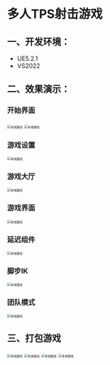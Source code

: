 # 多人TPS射击游戏



## 一、开发环境：
- UE5.2.1
- VS2022

## 二、效果演示：

### 开始界面

<img src="docs/QQ截图20240512105335.png" alt="本地路径" style="zoom:50%;" />

<img src="docs/QQ截图20240512105401.png" alt="本地路径" style="zoom:50%;" />

### 游戏设置

<img src="docs/QQ截图20240512105348.png" alt="本地路径" style="zoom:50%;" />

### 游戏大厅

<img src="docs/QQ截图20240512105408.png" alt="本地路径" style="zoom:50%;" />

### 游戏界面

<img src="docs/Snipaste_2024-05-02_11-38-43.png" alt="本地路径" style="zoom:50%;" />

### 延迟组件

<img src="docs/Snipaste_2024-05-02_11-40-45.png" alt="本地路径" style="zoom:50%;" />

### 脚步IK

<img src="docs/Snipaste_2024-05-02_11-41-43.png" alt="本地路径" style="zoom:50%;" />

### 团队模式

<img src="docs/Snipaste_2024-05-02_11-42-48.png" alt="本地路径" style="zoom:50%;" />

## 三、打包游戏

<img src="docs/Snipaste_2024-05-12_10-59-57.png" alt="本地路径" style="zoom:50%;" />

<img src="docs/Snipaste_2024-05-12_11-01-19.png" alt="本地路径" style="zoom:50%;" />

<img src="docs/Snipaste_2024-05-12_11-01-36.png" alt="本地路径" style="zoom:50%;" />

<img src="docs/Snipaste_2024-05-12_11-02-05.png" alt="本地路径" style="zoom:50%;" />
